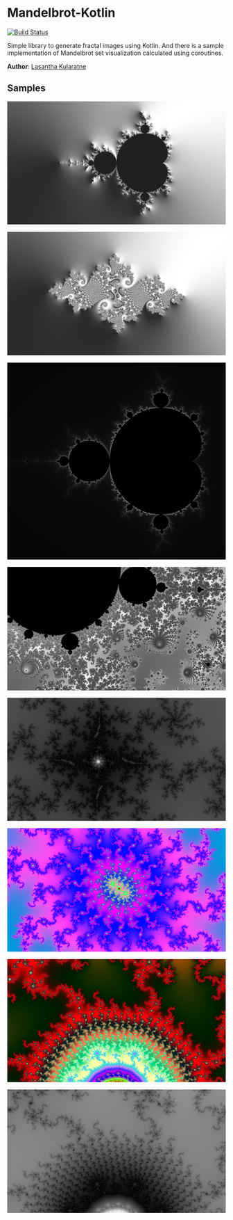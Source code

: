 # Mandelbrot-Kotlin
[![Build Status](https://travis-ci.org/lasanthak/Mandelbrot-Kotlin.svg?branch=master)](https://travis-ci.org/lasanthak/Mandelbrot-Kotlin)

Simple library to generate fractal images using Kotlin. And there is a sample implementation of Mandelbrot set visualization calculated using coroutines.

**Author**: [Lasantha Kularatne](https://www.linkedin.com/in/lasanthak)

## Samples
![1200 x 1080](/samples/1626882863360.png)

![1200 x 1080](/samples/1626892189752.png)

![1200 x 1080](/samples/1554616566994.png)

![1920 x 1080](/samples/1554608965085.png)

![1920 x 1080](/samples/1554660083734.png)

![1920 x 1080](samples/1736378382629.png)

![1920 x 1080](samples/1736379067986.png)

![1920 x 1080](samples/1736379072325.png)

